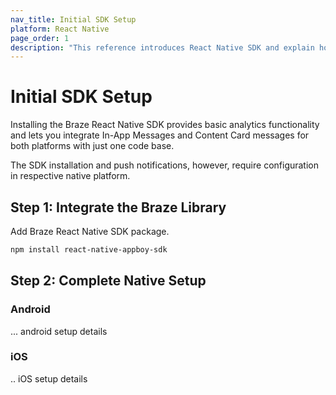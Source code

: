 ```yaml
---
nav_title: Initial SDK Setup
platform: React Native
page_order: 1
description: "This reference introduces React Native SDK and explain how to integrate it natively on Android and iOS."
---
```


# Initial SDK Setup

Installing the Braze React Native SDK provides basic analytics functionality and lets you integrate In-App Messages and Content Card messages for both platforms with just one code base.

The SDK installation and push notifications, however, require configuration in respective native platform.

## Step 1: Integrate the Braze Library

Add Braze React Native SDK package.

```bash
npm install react-native-appboy-sdk
```

## Step 2: Complete Native  Setup

### Android

... android setup details

### iOS

.. iOS setup details


[1]: https://www.braze.com/docs/developer_guide/platform_integration_guides/android/initial_sdk_setup/android_sdk_integration/ "Android SDK Install"
[2]: https://www.braze.com/docs/developer_guide/platform_integration_guides/ios/initial_sdk_setup/overview/ "iOS SDK Install"
